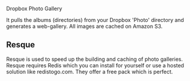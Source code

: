 Dropbox Photo Gallery

It pulls the albums (directories) from your Dropbox 'Photo' directory and generates a web-gallery.
All images are cached on Amazon S3.

Resque
------
Resque is used to speed up the building and caching of photo galleries. Resque requires Redis which you can install for yourself or use a hosted solution like redistogo.com. They offer a free pack which is perfect.
